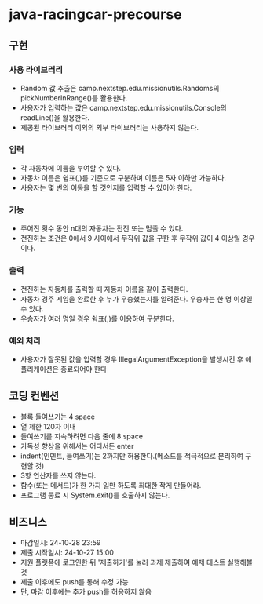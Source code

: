 # java-racingcar-precourse

## 구현

### 사용 라이브러리
- Random 값 추출은 camp.nextstep.edu.missionutils.Randoms의 pickNumberInRange()를 활용한다.
- 사용자가 입력하는 값은 camp.nextstep.edu.missionutils.Console의 readLine()을 활용한다.
- 제공된 라이브러리 이외의 외부 라이브러리는 사용하지 않는다.

### 입력
- 각 자동차에 이름을 부여할 수 있다.
- 자동차 이름은 쉼표(,)를 기준으로 구분하며 이름은 5자 이하만 가능하다.
- 사용자는 몇 번의 이동을 할 것인지를 입력할 수 있어야 한다.

### 기능
- 주어진 횟수 동안 n대의 자동차는 전진 또는 멈출 수 있다.
- 전진하는 조건은 0에서 9 사이에서 무작위 값을 구한 후 무작위 값이 4 이상일 경우이다.

### 출력
- 전진하는 자동차를 출력할 때 자동차 이름을 같이 출력한다.
- 자동차 경주 게임을 완료한 후 누가 우승했는지를 알려준다. 우승자는 한 명 이상일 수 있다.
- 우승자가 여러 명일 경우 쉼표(,)를 이용하여 구분한다.

### 예외 처리
- 사용자가 잘못된 값을 입력할 경우 IllegalArgumentException을 발생시킨 후 애플리케이션은 종료되어야 한다

## 코딩 컨벤션

- 블록 들여쓰기는 4 space
- 열 제한 120자 이내
- 들여쓰기를 지속하려면 다음 줄에 8 space
- 가독성 향상을 위해서는 어디서든 enter
- indent(인덴트, 들여쓰기)는 2까지만 허용한다.(메소드를 적극적으로 분리하여 구현할 것)
- 3항 연산자를 쓰지 않는다.
- 함수(또는 메서드)가 한 가지 일만 하도록 최대한 작게 만들어라.
- 프로그램 종료 시 System.exit()를 호출하지 않는다.

## 비즈니스

- 마감일시: 24-10-28 23:59
- 제출 시작일시: 24-10-27 15:00
- 지원 플랫폼에 로그인한 뒤 '제출하기'를 눌러 과제 제출하여 예제 테스트 실행해볼 것
- 제출 이후에도 push를 통해 수정 가능
- 단, 마감 이후에는 추가 push를 허용하지 않음
